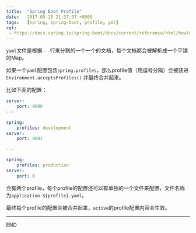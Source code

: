 ```yaml
---
title:  "Spring Boot Profile"
date:   2017-05-18 21:27:37 +0000
tags:   [spring, spring-boot, profile, yml]
ref:
 - https://docs.spring.io/spring-boot/docs/current/reference/html/howto-properties-and-configuration.html
---
```

`yaml`文件是根据`---`行来分割的一个一个的文档，每个文档都会被解析成一个平铺的Map。

如果一个`yaml`配置包含`spring.profiles`，那么profile值（用逗号分隔）会被装进`Environment.acceptsProfiles()`
并最终合并起来。

比如下面的配置：

```yaml
server:
    port: 9000
---

spring:
    profiles: development
server:
    port: 9001

---

spring:
    profiles: production
server:
    port: 0

```

会有两个profile，每个profile的配置还可以有单独的一个文件来配置，文件名称为`application-${profile}.yaml`。

最终每个profile的配置会被合并起来，`active`的profile配置内容会生效。

---
END
